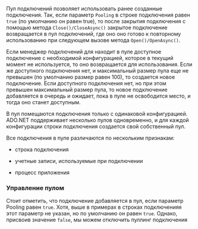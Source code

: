 Пул подключений позволяет использовать ранее созданные подключения. Так, если параметр `Pooling` в строке подключения равен `true` (по умолчанию он равен true), то после закрытия подключения с помощью метода `Close()/CloseAsync()` закрытое подключение возвращается в пул подключений, где оно оно готово к повторному использованию при следующем вызове метода `Open()/OpenAsync()`.

Если менеджер подключений для находит в пуле доступное подключение с необходимой конфигурацией, которое в текущий момент не используется, то оно возвращается для использования. Если же доступного подключения нет, и максимальный размер пула еще не превышен (по умолчанию размер равен 100), то создается новое подключение. Если доступного подключения нет, но при этом превышен максимальный размер пула, то новое подключение добавляется в очередь и ожидает, пока в пуле не освободится место, и тогда оно станет доступным.

В пул помещаются подключения только с одинаковой конфигурацией. ADO.NET поддерживает несколько пулов одновременно, и для каждой конфигурации строки подключения создается свой собственный пул.

Все подключения в пуле различаются по нескольким признакам:

- строка подключения
    
- учетные записи, используемые при подключении
    
- процесс приложения

### Управление пулом

Стоит отметить, что подключение добавляется в пул, если параметр Pooling равен `true`. Хотя, выше в примерах в строках подключенияя этот параметр не указан, но по умолчанию он равен `true`. Однако, присвоив значение `false`, мы можем отключить пуллинг подключения